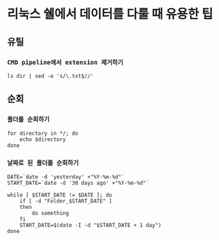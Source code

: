 # 리눅스 쉘에서 데이터를 다룰 때 유용한 팁
## 유틸
### `CMD pipeline에서 extension 제거하기`
```shell
ls dir | sed -e 's/\.txt$//'
```

## 순회
### `폴더를 순회하기`
```shell
for directory in */; do
    echo $directory
done
```

### `날짜로 된 폴더를 순회하기`
```shell
DATE=`date -d 'yesterday' +"%Y-%m-%d"`
START_DATE=`date -d '30 days ago' +"%Y-%m-%d"`

while [ $START_DATE != $DATE ]; do
    if [ -d "Folder_$START_DATE" ]
    then
        do something
    fi
    START_DATE=$(date -I -d "$START_DATE + 1 day")
done
```
